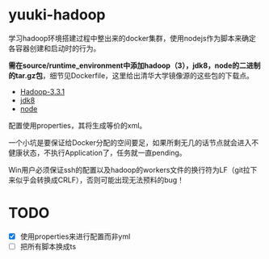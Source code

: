 # yuuki-hadoop

学习hadoop环境搭建过程中整出来的docker集群，使用nodejs作为脚本来确定各容器创建和启动时的行为。

**需在source/runtime_environment中添加hadoop（3），jdk8，node的二进制的tar.gz包**，细节见Dockerfile，这里给出清华大学镜像源的这些包的下载点。

- [Hadoop-3.3.1](https://mirrors.tuna.tsinghua.edu.cn/apache/hadoop/common/hadoop-3.3.1/hadoop-3.3.1.tar.gz)
- [jdk8](https://mirrors.tuna.tsinghua.edu.cn/AdoptOpenJDK/8/jdk/x64/linux/OpenJDK8U-jdk_x64_linux_hotspot_8u322b06.tar.gz)
- [node](https://mirrors.tuna.tsinghua.edu.cn/nodejs-release/v17.5.0/node-v17.5.0-linux-x64.tar.gz)

配置使用properties，其将生成等价的xml。

一个小坑是要保证给Docker分配的空间要足，如果所剩无几的话节点就会进入不健康状态，不执行Application了，任务就一直pending。

<span color="red">Win用户必须保证ssh的配置以及hadoop的workers文件的换行符为LF（git拉下来似乎会转换成CRLF），否则可能出现无法预料的bug！</span>

# TODO

- [x] 使用properties来进行配置而非yml
- [ ] 把所有脚本换成ts